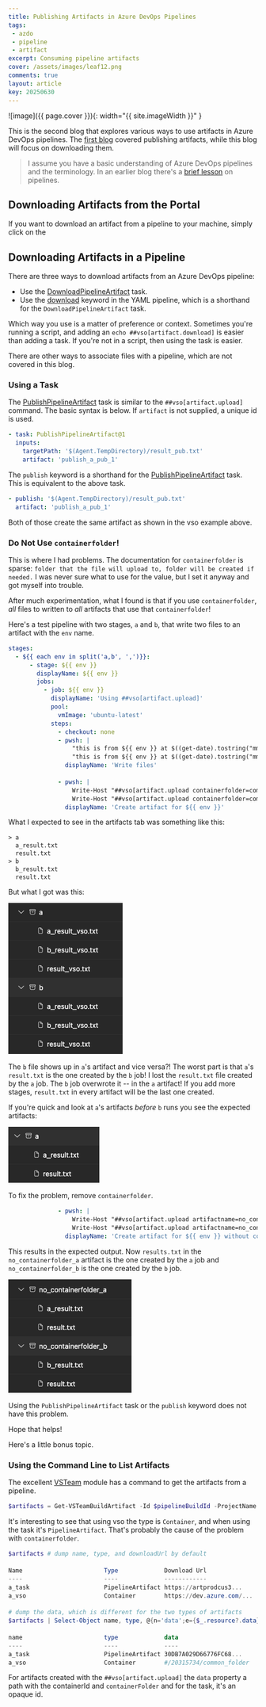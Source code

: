 ```yaml
---
title: Publishing Artifacts in Azure DevOps Pipelines
tags:
 - azdo
 - pipeline
 - artifact
excerpt: Consuming pipeline artifacts
cover: /assets/images/leaf12.png
comments: true
layout: article
key: 20250630
---
```

![image]({{ page.cover }}){: width="{{ site.imageWidth }}" }

This is the second blog that explores various ways to use artifacts in Azure DevOps pipelines. The [first blog](/2025/05/05/pipeline-artifacts.html) covered publishing artifacts, while this blog will focus on downloading them.

> I assume you have a basic understanding of Azure DevOps pipelines and the terminology. In an earlier blog there's a [brief lesson](/2024/08/10/typical-pipeline.html#folder-structure) on pipelines.

## Downloading Artifacts from the Portal

If you want to download an artifact from a pipeline to your machine, simply click on the

## Downloading Artifacts in a Pipeline

There are three ways to download artifacts from an Azure DevOps pipeline:

- Use the [DownloadPipelineArtifact](https://learn.microsoft.com/en-us/azure/devops/pipelines/tasks/reference/download-pipeline-artifact-v2?view=azure-pipelines) task.
- Use the [download](https://learn.microsoft.com/en-us/azure/devops/pipelines/yaml-schema/steps-download?view=azure-pipelines) keyword in the YAML pipeline, which is a shorthand for the `DownloadPipelineArtifact` task.

Which way you use is a matter of preference or context. Sometimes you're running a script, and adding an `echo ##vso[artifact.download]` is easier than adding a task. If you're not in a script, then using the task is easier.

There are other ways to associate files with a pipeline, which are not covered in this blog.

### Using a Task

The [PublishPipelineArtifact](https://learn.microsoft.com/en-us/azure/devops/pipelines/tasks/reference/publish-pipeline-artifact-v1?view=azure-pipelines) task is similar to the `##vso[artifact.upload]` command. The basic syntax is below. If `artifact` is not supplied, a unique id is used.

```yaml
- task: PublishPipelineArtifact@1
  inputs:
    targetPath: '$(Agent.TempDirectory)/result_pub.txt'
    artifact: 'publish_a_pub_1'
```

The `publish` keyword is a shorthand for the [PublishPipelineArtifact](https://learn.microsoft.com/en-us/azure/devops/pipelines/tasks/reference/publish-pipeline-artifact-v1?view=azure-pipelines) task. This is equivalent to the above task.

```yaml
- publish: '$(Agent.TempDirectory)/result_pub.txt'
  artifact: 'publish_a_pub_1'
```

Both of those create the same artifact as shown in the vso example above.

### Do Not Use `containerfolder`!

This is where I had problems. The documentation for `containerfolder` is sparse: `folder that the file will upload to, folder will be created if needed.` I was never sure what to use for the value, but I set it anyway and got myself into trouble.

After much experimentation, what I found is that if you use `containerfolder`, _all_ files to written to _all_ artifacts that use that `containerfolder`!

Here's a test pipeline with two stages, `a` and `b`, that write two files to an artifact with the `env` name.

```yaml
stages:
  - ${{ each env in split('a,b', ',')}}:
      - stage: ${{ env }}
        displayName: ${{ env }}
        jobs:
          - job: ${{ env }}
            displayName: 'Using ##vso[artifact.upload]'
            pool:
              vmImage: 'ubuntu-latest'
            steps:
              - checkout: none
              - pwsh: |
                  "this is from ${{ env }} at $((get-date).tostring("mm:ss.fff"))" > $(Agent.TempDirectory)/result.txt
                  "this is from ${{ env }} at $((get-date).tostring("mm:ss.fff"))" > $(Agent.TempDirectory)/${{env}}_result.txt
                displayName: 'Write files'

              - pwsh: |
                  Write-Host "##vso[artifact.upload containerfolder=common_folder;artifactname=${{env}}]$(Agent.TempDirectory)/${{env}}_result.txt"
                  Write-Host "##vso[artifact.upload containerfolder=common_folder;artifactname=${{env}}]$(Agent.TempDirectory)/result.txt"
                displayName: 'Create artifact for ${{ env }}'
```

What I expected to see in the artifacts tab was something like this:

```text
> a
  a_result.txt
  result.txt
> b
  b_result.txt
  result.txt
```

But what I got was this:

![artifacts](/assets/images/artifacts/artifact2.png)

The `b` file shows up in `a`'s artifact and vice versa?! The worst part is that `a`'s `result.txt` is the one created by the `b` job! I lost the `result.txt` file created by the `a` job. The `b` job overwrote it -- in the `a` artifact! If you add more stages, `result.txt` in every artifact will be the last one created.

If you're quick and look at `a`'s artifacts *before* `b` runs you see the expected artifacts:

![a's artifact before b runs](/assets/images/artifacts/artifact3.png)

To fix the problem, remove `containerfolder`.

```yaml
              - pwsh: |
                  Write-Host "##vso[artifact.upload artifactname=no_containerfolder_${{env}}]$(Agent.TempDirectory)/${{env}}_result.txt"
                  Write-Host "##vso[artifact.upload artifactname=no_containerfolder_${{env}}]$(Agent.TempDirectory)/result.txt"
                displayName: 'Create artifact for ${{ env }} without containerfolder'
```

This results in the expected output. Now `results.txt` in the `no_containerfolder_a` artifact is the one created by the `a` job and `no_containerfolder_b` is the one created by the `b` job.

![correct artifacts](/assets/images/artifacts/artifact4.png)

Using the `PublishPipelineArtifact` task or the `publish` keyword does not have this problem.

Hope that helps!

Here's a little bonus topic.

### Using the Command Line to List Artifacts

The excellent [VSTeam](https://github.com/MethodsAndPractices/vsteam) module has a command to get the artifacts from a pipeline.

```powershell
$artifacts = Get-VSTeamBuildArtifact -Id $pipelineBuildId -ProjectName $projectName
```

It's interesting to see that using vso the type is `Container`, and when using the task it's `PipelineArtifact`. That's probably the cause of the problem with `containerfolder`.

```powershell
$artifacts # dump name, type, and downloadUrl by default

Name                       Type             Download Url
----                       ----             ------------
a_task                     PipelineArtifact https://artprodcus3...
a_vso                      Container        https://dev.azure.com/...

# dump the data, which is different for the two types of artifacts
$artifacts | Select-Object name, type, @{n='data';e={$_.resource?.data}}

name                       type             data
----                       ----             ----
a_task                     PipelineArtifact 30DB7A029D66776FC68...
a_vso                      Container        #/20315734/common_folder
```

For artifacts created with the `##vso[artifact.upload]` the `data` property a path with the containerId and `containerFolder` and for the task, it's an opaque id.
